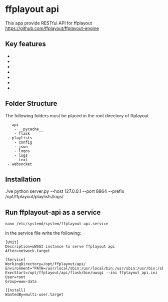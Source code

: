 ffplayout api
=============

This app provide RESTful API for ffplayout https://github.com/ffplayout/ffplayout-engine

Key features
------------

 -
 -
 -
 -
 -
 -
 -

Folder Structure
----------------
The following folders must be placed in the root directory of ffplayout
```
 - api
    - __pycache__
    - flask
 - playlists
    - config
    - json
    - logos
    - logs
    - text
 - websocket
```

Installation
------------

./ve python server.py --host 127.0.0.1 --port 8864 --prefix /opt/ffplayout/playlists/logs/



Run ffplayout-api as a service
------------------------------
```
nano /etc/systemd/system/ffplayout-api.service
```
in the service file write the following:

```
[Unit]
Description=uWSGI instance to serve ffplayout api
After=network.target

[Service]
WorkingDirectory=/opt/ffplayout/api/
Environment="PATH=/usr/local/sbin:/usr/local/bin:/usr/sbin:/usr/bin:/sbin:/bin:/opt/ffplayout/api/flask/bin"
ExecStart=/opt/ffplayout/api/flask/bin/uwsgi --ini ffplayout_api.ini
User=root
Group=www-data

[Install]
WantedBy=multi-user.target
```
